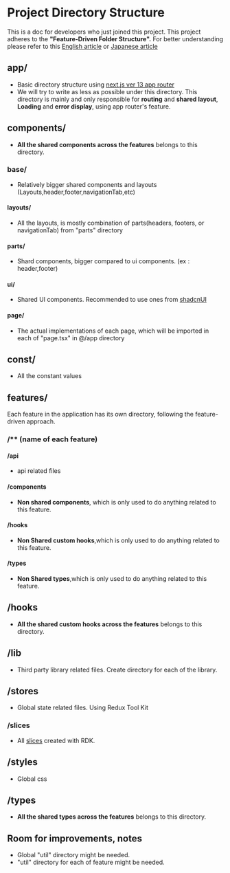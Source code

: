 # Project Directory Structure

This is a doc for developers who just joined this project.
This project adheres to the **"Feature-Driven Folder Structure".**
For better understanding please refer to this [English article](https://dev.to/profydev/screaming-architecture-evolution-of-a-react-folder-structure-4g25#indexjs-as-public-api)
or [Japanese article](https://zenn.dev/necscat/articles/d5d9b7a3f859d7)

## app/

- Basic directory structure using [next.js ver 13 app router](https://nextjs.org/docs/app)
- We will try to write as less as possible under this directory. This directory is mainly and only responsible for **routing** and **shared layout**, **Loading** and **error display**, using app router's feature.

## components/

- **All the shared components across the features** belongs to this directory.

### base/

- Relatively bigger shared components and layouts (Layouts,header,footer,navigationTab,etc)

#### layouts/

- All the layouts, is mostly combination of parts(headers, footers, or navigationTab) from "parts" directory

#### parts/

- Shard components, bigger compared to ui components. (ex : header,footer)

#### ui/

- Shared UI components. Recommended to use ones from [shadcnUI](https://ui.shadcn.com/docs)

#### page/

- The actual implementations of each page, which will be imported in each of "page.tsx" in @/app directory

## const/

- All the constant values

## features/

Each feature in the application has its own directory, following the feature-driven approach.

### /\*\* (name of each feature)

#### /api

- api related files

#### /components

- **Non shared components**, which is only used to do anything related to this feature.

#### /hooks

- **Non Shared custom hooks**,which is only used to do anything related to this feature.

#### /types

- **Non Shared types**,which is only used to do anything related to this feature.

## /hooks

- **All the shared custom hooks across the features** belongs to this directory.

## /lib

- Third party library related files. Create directory for each of the library.

## /stores

- Global state related files. Using Redux Tool Kit

### /slices

- All [slices](https://redux.js.org/tutorials/essentials/part-2-app-structure#:~:text=Redux%20Slices%E2%80%8B,multiple%20%22slices%22%20of%20state.) created with RDK.

## /styles

- Global css

## /types

- **All the shared types across the features** belongs to this directory.

## **Room for improvements, notes**

- Global "util" directory might be needed.
- "util" directory for each of feature might be needed.
